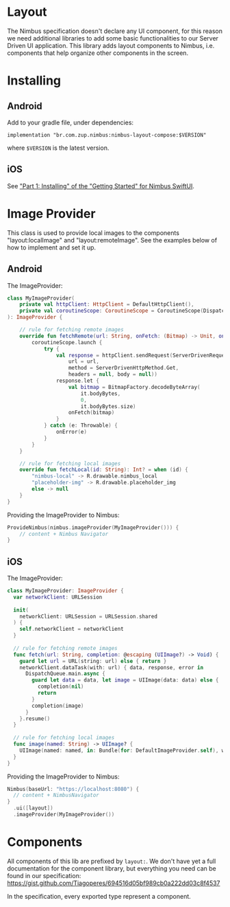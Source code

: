 # Layout
The Nimbus specification doesn't declare any UI component, for this reason we need additional libraries to add some basic functionalities to our
Server Driven UI application. This library adds layout components to Nimbus, i.e. components that help organize other components in the screen.

# Installing

## Android
Add to your gradle file, under dependencies:
```
implementation "br.com.zup.nimbus:nimbus-layout-compose:$VERSION"
```

where `$VERSION` is the latest version.

## iOS
See ["Part 1: Installing" of the "Getting Started" for Nimbus SwiftUI](../swiftui/getting-started.md#1-Installing).

# Image Provider
This class is used to provide local images to the components "layout:localImage" and "layout:remoteImage". See the examples below of how to implement and set it up.

## Android
The ImageProvider:
```kt
class MyImageProvider(
    private val httpClient: HttpClient = DefaultHttpClient(),
    private val coroutineScope: CoroutineScope = CoroutineScope(Dispatchers.IO),
): ImageProvider {

    // rule for fetching remote images
    override fun fetchRemote(url: String, onFetch: (Bitmap) -> Unit, onError: (Throwable) -> Unit) {
        coroutineScope.launch {
            try {
                val response = httpClient.sendRequest(ServerDrivenRequest(
                    url = url,
                    method = ServerDrivenHttpMethod.Get,
                    headers = null, body = null))
                response.let {
                    val bitmap = BitmapFactory.decodeByteArray(
                        it.bodyBytes,
                        0,
                        it.bodyBytes.size)
                    onFetch(bitmap)
                }
            } catch (e: Throwable) {
                onError(e)
            }
        }
    }

    // rule for fetching local images
    override fun fetchLocal(id: String): Int? = when (id) {
        "nimbus-local" -> R.drawable.nimbus_local
        "placeholder-img" -> R.drawable.placeholder_img
        else -> null
    }
}
```

Providing the ImageProvider to Nimbus:

```kt
ProvideNimbus(nimbus.imageProvider(MyImageProvider())) {
    // content + Nimbus Navigator
}
```

## iOS
The ImageProvider:

```swift
class MyImageProvider: ImageProvider {
  var networkClient: URLSession
  
  init(
    networkClient: URLSession = URLSession.shared
  ) {
    self.networkClient = networkClient
  }
  
  // rule for fetching remote images
  func fetch(url: String, completion: @escaping (UIImage?) -> Void) {    
    guard let url = URL(string: url) else { return }
    networkClient.dataTask(with: url) { data, response, error in
      DispatchQueue.main.async {
        guard let data = data, let image = UIImage(data: data) else {
          completion(nil)
          return
        }
        completion(image)
      }
    }.resume()
  }
  
  // rule for fetching local images
  func image(named: String) -> UIImage? {
    UIImage(named: named, in: Bundle(for: DefaultImageProvider.self), with: nil)
  }
}
```

Providing the ImageProvider to Nimbus:
```swift
Nimbus(baseUrl: "https://localhost:8080") {
  // content + NimbusNavigator
}
  .ui([layout])
  .imageProvider(MyImageProvider())
```

# Components
All components of this lib are prefixed by `layout:`. We don't have yet a full documentation for the component library, but everything you need can be found in our specification: https://gist.github.com/Tiagoperes/694516d05bf989cb0a222dd03c8f4537

In the specification, every exported type represent a component.
